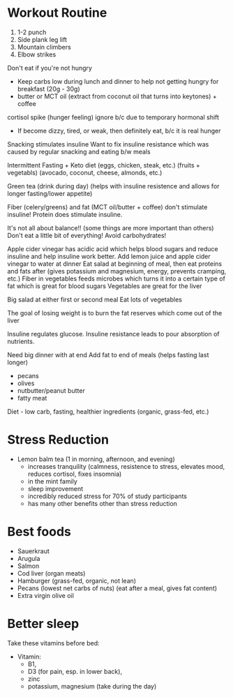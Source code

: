 # Workout Routine

1. 1-2 punch
2. Side plank leg lift
3. Mountain climbers
4. Elbow strikes

Don't eat if you're not hungry

- Keep carbs low during lunch and dinner to help not getting hungry for breakfast (20g - 30g)
- butter or MCT oil (extract from coconut oil that turns into keytones) + coffee

cortisol spike (hunger feeling) ignore b/c due to temporary hormonal shift

- If become dizzy, tired, or weak, then definitely eat, b/c it is real hunger

Snacking stimulates insuline
Want to fix insuline resistance which was caused by regular snacking and eating b/w meals

Intermittent Fasting + Keto diet (eggs, chicken, steak, etc.) (fruits + vegetabls) (avocado, coconut, cheese, almonds, etc.)

Green tea (drink during day) (helps with insuline resistence and allows for longer fasting/lower appetite)

Fiber (celery/greens) and fat (MCT oil/butter + coffee) don't stimulate insuline! Protein does stimulate insuline.

It's not all about balance!! (some things are more important than others) Don't eat a little bit of everything!
Avoid carbohydrates!

Apple cider vinegar has acidic acid which helps blood sugars and reduce insuline and help insuline work better.
Add lemon juice and apple cider vinegar to water at dinner
Eat salad at beginning of meal, then eat proteins and fats after (gives potassium and magnesium, energy, prevents cramping, etc.)
Fiber in vegetables feeds microbes which turns it into a certain type of fat which is great for blood sugars
Vegetables are great for the liver

Big salad at either first or second meal
Eat lots of vegetables

The goal of losing weight is to burn the fat reserves which come out of the liver

Insuline regulates glucose.
Insuline resistance leads to pour absorption of nutrients.

Need big dinner with at end
Add fat to end of meals (helps fasting last longer)

- pecans
- olives
- nutbutter/peanut butter
- fatty meat

Diet - low carb, fasting, healthier ingredients (organic, grass-fed, etc.)

# Stress Reduction

- Lemon balm tea (1 in morning, afternoon, and evening)
  - increases tranquility (calmness, resistence to stress, elevates mood, reduces cortisol, fixes insomnia)
  - in the mint family
  - sleep improvement
  - incredibly reduced stress for 70% of study participants
  - has many other benefits other than stress reduction

# Best foods

- Sauerkraut
- Arugula
- Salmon
- Cod liver (organ meats)
- Hamburger (grass-fed, organic, not lean)
- Pecans (lowest net carbs of nuts) (eat after a meal, gives fat content)
- Extra virgin olive oil

# Better sleep

Take these vitamins before bed:

- Vitamin:
  - B1,
  - D3 (for pain, esp. in lower back),
  - zinc
  - potassium, magnesium (take during the day)
